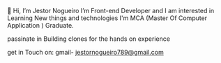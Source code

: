 👋 Hi, I’m Jestor Nogueiro
I’m Front-end Developer and I am interested in Learning New things and technologies
I'm MCA (Master Of Computer Application ) Graduate.

passinate in Building clones for the hands on experience

get in Touch on:
gmail- jestornogueiro789@gmail.com


